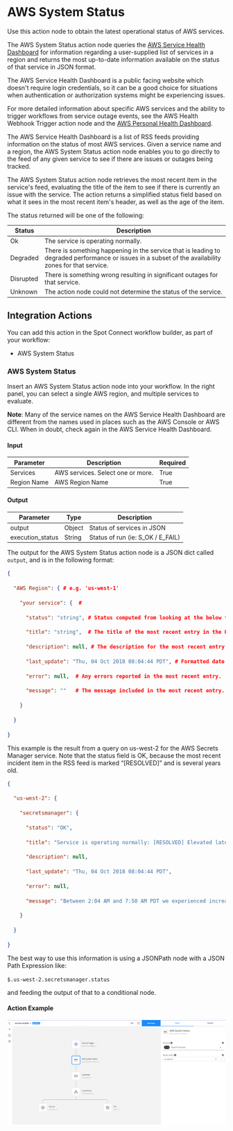 # AWS System Status  

Use this action node to obtain the latest operational status of AWS services.  

The AWS System Status action node queries the [AWS Service Health Dashboard](https://status.aws.amazon.com/) for information regarding a user-supplied list of services in a region and returns the most up-to-date information available on the status of that service in JSON format.  

The AWS Service Health Dashboard is a public facing website which doesn't require login credentials, so it can be a good choice for situations when authentication or authorization systems might be experiencing issues.

For more detailed information about specific AWS services and the ability to trigger workflows from service outage events, see the AWS Health Webhook Trigger action node and the [AWS Personal Health Dashboard](https://docs.aws.amazon.com/health/latest/ug/getting-started-api.html).

The AWS Service Health Dashboard is a list of RSS feeds providing information on the status of most AWS services. Given a service name and a region, the AWS System Status action node enables you to go directly to the feed of any given service to see if there are issues or outages being tracked.  

The AWS System Status action node retrieves the most recent item in the service's feed, evaluating the title of the item to see if there is currently an issue with the service. The action returns a simplified status field based on what it sees in the most recent item's header, as well as the age of the item.

The status returned will be one of the following:

Status | Description
--------- | -----------
Ok   | The service is operating normally.
Degraded   | There is something happening in the service that is leading to degraded performance or issues in a subset of the availability zones for that service. 
Disrupted   | There is something wrong resulting in significant outages for that service.
Unknown   | The action node could not determine the status of the service.

## Integration Actions  

You can add this action in the Spot Connect workflow builder, as part of your workflow:
* AWS System Status

### AWS System Status

Insert an AWS System Status action node into your workflow. In the right panel, you can select a single AWS region, and multiple services to evaluate.  

**Note**: Many of the service names on the AWS Service Health Dashboard are different from the names used in places such as the AWS Console or AWS CLI. When in doubt, check again in the AWS Service Health Dashboard.

#### Input

Parameter | Description | Required
--------- | ----------- | --------
Services   | AWS services. Select one or more. | True
Region Name   | AWS Region Name | True

#### Output

Parameter | Type | Description
--------- | ----------- | --------
output   | Object | Status of services in JSON
execution_status   | String | Status of run (ie: S_OK / E_FAIL)

The output for the AWS System Status action node is a JSON dict called `output`, and is in the following format:

```json
{

  "AWS Region": { # e.g. 'us-west-1'

    "your service": {  #  

      "status": "string", # Status computed from looking at the below fields.  

      "title": "string",  # The title of the most recent entry in the RSS for the service

      "description": null, # The description for the most recent entry.  

      "last_update": "Thu, 04 Oct 2018 08:04:44 PDT", # Formatted date string for the most recent update.  

      "error": null,  # Any errors reported in the most recent entry.

      "message": ""   # The message included in the most recent entry.

    }

  }

}
```


This example is the result from a query on us-west-2 for the AWS Secrets Manager service. Note that the status field is OK, because the most recent incident item in the RSS feed is marked “[RESOLVED]” and is several years old.

```json
{

  "us-west-2": {

    "secretsmanager": {

      "status": "OK",

      "title": "Service is operating normally: [RESOLVED] Elevated latencies and API Error Rates",

      "description": null,

      "last_update": "Thu, 04 Oct 2018 08:04:44 PDT",

      "error": null,

      "message": "Between 2:04 AM and 7:50 AM PDT we experienced increased API error rates and latencies in the US-WEST-2 Region. The issue has been resolved and the service is operating normally."

    }

  }

}
```

The best way to use this information is using a JSONPath node with a JSON Path Expression like:

`$.us-west-2.secretsmanager.status`

and feeding the output of that to a conditional node.

#### Action Example

<img src="/spot-connect/_media/aws-system-status.png" />
